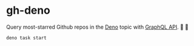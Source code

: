 # gh-deno

Query most-starred Github repos in the [Deno](https://github.com/topics/deno)
topic with [GraphQL API](https://docs.github.com/en/graphql). :sauropod:
:octopus:

```sh
deno task start
```
